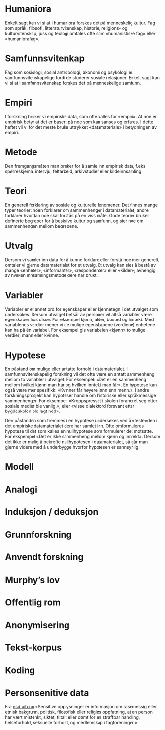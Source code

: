 # Humaniora

Enkelt sagt kan vi si at i humaniora forskes det på menneskelig kultur. Fag som språk, filosofi, litteraturvitenskap, historie, religions- og kulturvitenskap, juss og teologi omtales ofte som «humanistiske fag» eller «humaniorafag».

# Samfunnsvitenkap

Fag som sosiologi, sosial antropologi, økonomi og psykologi er samfunnsvitenskapelige fordi de studerer sosiale relasjoner. Enkelt sagt kan vi si at i samfunnsvitenskap forskes det på menneskelige samfunn.

# Empiri

I forskning bruker vi empiriske data, som ofte kalles for «empiri». At noe er empirisk betyr at det er basert på noe som kan sanses og erfares. I dette heftet vil vi for det meste bruke uttrykket «datamateriale» i betydningen av empiri.

# Metode

Den fremgangsmåten man bruker for å samle inn empirisk data, f.eks spørreskjema, intervju, feltarbeid, arkivstudier eller kildeinnsamling.

# Teori

En generell forklaring av sosiale og kulturelle fenomener. Det finnes mange typer teorier: noen forklarer om sammenhenger i datamaterialet, andre forklarer hvordan noe skal forstås på en viss måte. Gode teorier bruker definerte begreper for å beskrive kultur og samfunn, og sier noe om sammenhengen mellom begrepene.

# Utvalg

Dersom vi samler inn data for å kunne forklare eller forstå noe mer generelt, omtaler vi gjerne datamaterialet for et utvalg. Et utvalg kan sies å bestå av mange «enheter», «informanter», «respondenter» eller «kilder»; avhengig av hvilken innsamlingsmetode dere har brukt.

# Variabler

Variabler er et annet ord for egenskaper eller kjennetegn i det utvalget som undersøkes. Dersom utvalget betsår av personer vil altså variabler være egenskaper hos disse. For eksempel kjønn, alder, bosted og inntekt. Med variablenes verdier mener vi de mulige egenskapene (verdiene) enhetene kan ha på én variabel. For eksempel gis variabelen «kjønn» to mulige verdier; mann eller kvinne.

# Hypotese

En påstand om mulige eller antatte forhold i datamaterialet. I samfunnsvitenskapelig forskning vil det ofte være en antatt sammenheng mellom to variabler i utvalget. For eksempel: «Det er en sammenheng mellom hvilket kjønn man har og hvilken inntekt man får». En hypotese kan også være mer spesifikk: «Kvinner får høyere lønn enn menn.». I andre forskningsprosjekt kan hypoteser handle om historiske eller språkmessige sammenhenger. For eksempel: «Kroppspresset i skolen forandret seg etter sosiale medier ble vanlig.», eller «visse dialektord forsvant etter bygdeskolen ble lagt ned».

Den påstanden som fremmes i en hypotese undersøkes ved å «teste»den i det empiriske datamaterialet dere har samlet inn. Ofte omformuleres hypotese til det som kalles en nullhypotese som formulerer det motsatte. For ekspempel «Det er ikke sammenheng mellom kjønn og inntekt». Dersom det ikke er mulig å bekrefte nullhypotesen i datamaterialet, så går man gjerne videre med å underbygge hvorfor hypotesen er sannsynlig.

# Modell

# Analogi

# Induksjon / deduksjon

# Grunnforskning

# Anvendt forskning

# Murphy’s lov

# Offentlig rom

# Anonymisering

# Tekst-korpus

# Koding

# Personsenitive data

Fra [nsd.uib.no][5400-0001] «Sensitive opplysninger er informasjon om rasemessig eller etnisk bakgrunn, politisk, filosofisk eller religiøs oppfatning, at en person har vært mistenkt, siktet, tiltalt eller dømt for en straffbar handling, helseforhold, seksuelle forhold, og medlemskap i fagforeninger.»

[5400-0001]: http://www.nsd.uib.no/
